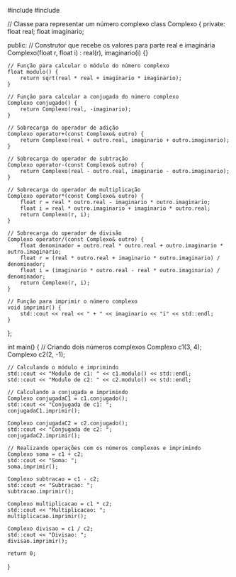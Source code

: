 #include <iostream>
#include <cmath>

// Classe para representar um número complexo
class Complexo {
private:
    float real;
    float imaginario;

public:
    // Construtor que recebe os valores para parte real e imaginária
    Complexo(float r, float i) : real(r), imaginario(i) {}

    // Função para calcular o módulo do número complexo
    float modulo() {
        return sqrt(real * real + imaginario * imaginario);
    }

    // Função para calcular a conjugada do número complexo
    Complexo conjugado() {
        return Complexo(real, -imaginario);
    }

    // Sobrecarga do operador de adição
    Complexo operator+(const Complexo& outro) {
        return Complexo(real + outro.real, imaginario + outro.imaginario);
    }

    // Sobrecarga do operador de subtração
    Complexo operator-(const Complexo& outro) {
        return Complexo(real - outro.real, imaginario - outro.imaginario);
    }

    // Sobrecarga do operador de multiplicação
    Complexo operator*(const Complexo& outro) {
        float r = real * outro.real - imaginario * outro.imaginario;
        float i = real * outro.imaginario + imaginario * outro.real;
        return Complexo(r, i);
    }

    // Sobrecarga do operador de divisão
    Complexo operator/(const Complexo& outro) {
        float denominador = outro.real * outro.real + outro.imaginario * outro.imaginario;
        float r = (real * outro.real + imaginario * outro.imaginario) / denominador;
        float i = (imaginario * outro.real - real * outro.imaginario) / denominador;
        return Complexo(r, i);
    }

    // Função para imprimir o número complexo
    void imprimir() {
        std::cout << real << " + " << imaginario << "i" << std::endl;
    }
};

int main() {
    // Criando dois números complexos
    Complexo c1(3, 4);
    Complexo c2(2, -1);

    // Calculando o módulo e imprimindo
    std::cout << "Modulo de c1: " << c1.modulo() << std::endl;
    std::cout << "Modulo de c2: " << c2.modulo() << std::endl;

    // Calculando a conjugada e imprimindo
    Complexo conjugadaC1 = c1.conjugado();
    std::cout << "Conjugada de c1: ";
    conjugadaC1.imprimir();

    Complexo conjugadaC2 = c2.conjugado();
    std::cout << "Conjugada de c2: ";
    conjugadaC2.imprimir();

    // Realizando operações com os números complexos e imprimindo
    Complexo soma = c1 + c2;
    std::cout << "Soma: ";
    soma.imprimir();

    Complexo subtracao = c1 - c2;
    std::cout << "Subtracao: ";
    subtracao.imprimir();

    Complexo multiplicacao = c1 * c2;
    std::cout << "Multiplicacao: ";
    multiplicacao.imprimir();

    Complexo divisao = c1 / c2;
    std::cout << "Divisao: ";
    divisao.imprimir();

    return 0;
}